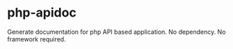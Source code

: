 php-apidoc
==========

Generate documentation for php API based application. No dependency. No framework required.
